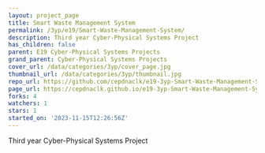 ```yaml
---
layout: project_page
title: Smart Waste Management System
permalink: /3yp/e19/Smart-Waste-Management-System/
description: Third year Cyber-Physical Systems Project
has_children: false
parent: E19 Cyber-Physical Systems Projects
grand_parent: Cyber-Physical Systems Projects
cover_url: /data/categories/3yp/cover_page.jpg
thumbnail_url: /data/categories/3yp/thumbnail.jpg
repo_url: https://github.com/cepdnaclk/e19-3yp-Smart-Waste-Management-System
page_url: https://cepdnaclk.github.io/e19-3yp-Smart-Waste-Management-System
forks: 4
watchers: 1
stars: 1
started_on: '2023-11-15T12:26:56Z'
---
```


Third year Cyber-Physical Systems Project